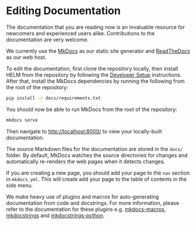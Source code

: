 # Editing Documentation

The documentation that you are reading now is an invaluable resource for newcomers and experienced users alike. Contributions to the documentation are very welcome.

We currently use the [MkDocs](https://www.mkdocs.org/) as our static site generator and [ReadTheDocs](https://readthedocs.org/) as our web host.

To edit the documentation, first clone the repository locally, then install HELM from the repository by following the [Developer Setup](developer_setup.md) instructions. After that, install the MkDocs dependencies by running the following from the root of the repository:

```sh
pip install -r docs/requirements.txt
```

You should now be able to run MkDocs from the root of the repository:

```sh
mkdocs serve
```

Then navigate to [http://localhost:8000/](http://localhost:8000/) to view your locally-built documentation.

The source Markdown files for the documentation are stored in the `docs/` folder. By default, MkDocs watches the source directories for changes and automatically re-renders the web pages when it detects changes.

If you are creating a new page, you should add your page to the `nav` section in `mkdocs.yml`. This will create add your page to the table of contents in the side menu.

We make heavy use of plugins and macros for auto-generating documentation from code and docstrings. For more information, please refer to the documentation for these plugins e.g. [mkdocs-macros](https://mkdocs-macros-plugin.readthedocs.io/en/latest/), [mkdocstrings](https://mkdocstrings.github.io/python/) and [mkdocstrings-python](https://mkdocstrings.github.io/python/).
